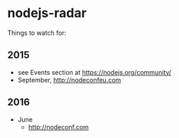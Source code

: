 # nodejs-radar

Things to watch for:

## 2015

* see Events section at https://nodejs.org/community/
* September, http://nodeconfeu.com

## 2016

* June
  * http://nodeconf.com
